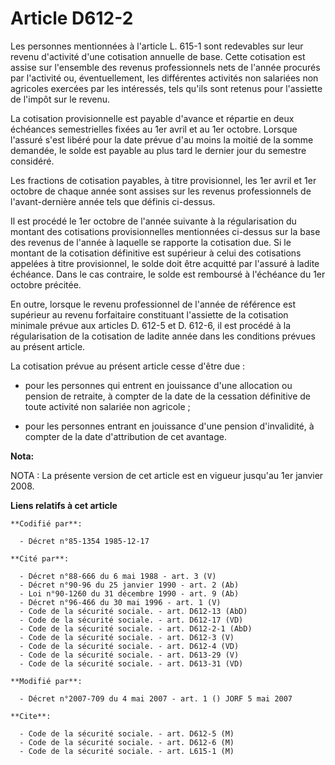 # Article D612-2

Les personnes mentionnées à l'article L. 615-1 sont redevables sur leur revenu d'activité d'une cotisation annuelle de base.
Cette cotisation est assise sur l'ensemble des revenus professionnels nets de l'année procurés par l'activité ou,
éventuellement, les différentes activités non salariées non agricoles exercées par les intéressés, tels qu'ils sont retenus
pour l'assiette de l'impôt sur le revenu. 

La cotisation provisionnelle est payable d'avance et répartie en deux échéances semestrielles fixées au 1er avril et au 1er
octobre. Lorsque l'assuré s'est libéré pour la date prévue d'au moins la moitié de la somme demandée, le solde est payable au
plus tard le dernier jour du semestre considéré.

Les fractions de cotisation payables, à titre provisionnel, les 1er avril et 1er octobre de chaque année sont assises sur les
revenus professionnels de l'avant-dernière année tels que définis ci-dessus.

Il est procédé le 1er octobre de l'année suivante à la régularisation du montant des cotisations provisionnelles mentionnées
ci-dessus sur la base des revenus de l'année à laquelle se rapporte la cotisation due. Si le montant de la cotisation
définitive est supérieur à celui des cotisations appelées à titre provisionnel, le solde doit être acquitté par l'assuré à
ladite échéance. Dans le cas contraire, le solde est remboursé à l'échéance du 1er octobre précitée.

En outre, lorsque le revenu professionnel de l'année de référence est supérieur au revenu forfaitaire constituant l'assiette
de la cotisation minimale prévue aux articles D. 612-5 et D. 612-6, il est procédé à la régularisation de la cotisation de
ladite année dans les conditions prévues au présent article.

La cotisation prévue au présent article cesse d'être due :

- pour les personnes qui entrent en jouissance d'une allocation ou pension de retraite, à compter de la date de la cessation
définitive de toute activité non salariée non agricole ;

- pour les personnes entrant en jouissance d'une pension d'invalidité, à compter de la date d'attribution de cet avantage.

**Nota:**

NOTA : La présente version de cet article est en vigueur jusqu'au 1er janvier 2008.

**Liens relatifs à cet article**

	**Codifié par**:

	  - Décret n°85-1354 1985-12-17

	**Cité par**:

	  - Décret n°88-666 du 6 mai 1988 - art. 3 (V)
	  - Décret n°90-96 du 25 janvier 1990 - art. 2 (Ab)
	  - Loi n°90-1260 du 31 décembre 1990 - art. 9 (Ab)
	  - Décret n°96-466 du 30 mai 1996 - art. 1 (V)
	  - Code de la sécurité sociale. - art. D612-13 (AbD)
	  - Code de la sécurité sociale. - art. D612-17 (VD)
	  - Code de la sécurité sociale. - art. D612-2-1 (AbD)
	  - Code de la sécurité sociale. - art. D612-3 (V)
	  - Code de la sécurité sociale. - art. D612-4 (VD)
	  - Code de la sécurité sociale. - art. D613-29 (V)
	  - Code de la sécurité sociale. - art. D613-31 (VD)

	**Modifié par**:

	  - Décret n°2007-709 du 4 mai 2007 - art. 1 () JORF 5 mai 2007

	**Cite**:

	  - Code de la sécurité sociale. - art. D612-5 (M)
	  - Code de la sécurité sociale. - art. D612-6 (M)
	  - Code de la sécurité sociale. - art. L615-1 (M)
